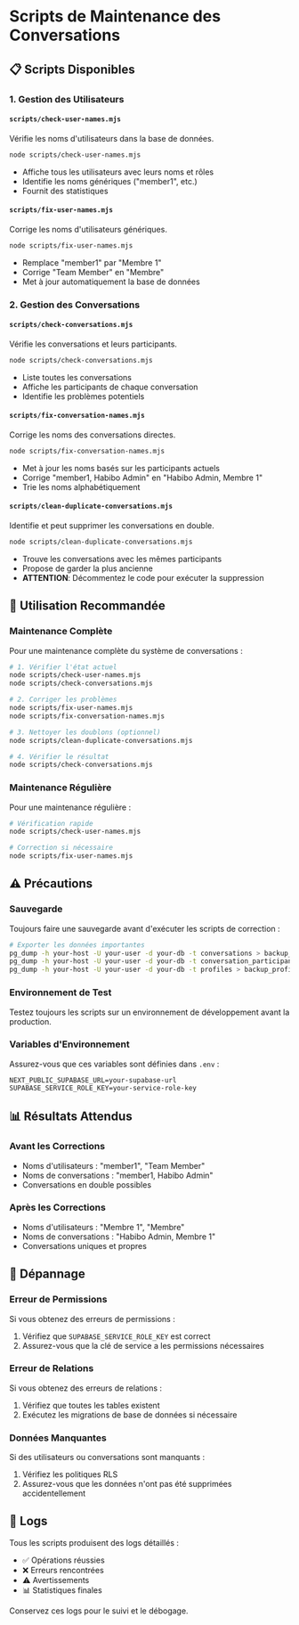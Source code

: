 # Scripts de Maintenance des Conversations

## 📋 Scripts Disponibles

### 1. **Gestion des Utilisateurs**

#### `scripts/check-user-names.mjs`
Vérifie les noms d'utilisateurs dans la base de données.
```bash
node scripts/check-user-names.mjs
```
- Affiche tous les utilisateurs avec leurs noms et rôles
- Identifie les noms génériques ("member1", etc.)
- Fournit des statistiques

#### `scripts/fix-user-names.mjs`
Corrige les noms d'utilisateurs génériques.
```bash
node scripts/fix-user-names.mjs
```
- Remplace "member1" par "Membre 1"
- Corrige "Team Member" en "Membre"
- Met à jour automatiquement la base de données

### 2. **Gestion des Conversations**

#### `scripts/check-conversations.mjs`
Vérifie les conversations et leurs participants.
```bash
node scripts/check-conversations.mjs
```
- Liste toutes les conversations
- Affiche les participants de chaque conversation
- Identifie les problèmes potentiels

#### `scripts/fix-conversation-names.mjs`
Corrige les noms des conversations directes.
```bash
node scripts/fix-conversation-names.mjs
```
- Met à jour les noms basés sur les participants actuels
- Corrige "member1, Habibo Admin" en "Habibo Admin, Membre 1"
- Trie les noms alphabétiquement

#### `scripts/clean-duplicate-conversations.mjs`
Identifie et peut supprimer les conversations en double.
```bash
node scripts/clean-duplicate-conversations.mjs
```
- Trouve les conversations avec les mêmes participants
- Propose de garder la plus ancienne
- **ATTENTION**: Décommentez le code pour exécuter la suppression

## 🔧 Utilisation Recommandée

### Maintenance Complète
Pour une maintenance complète du système de conversations :

```bash
# 1. Vérifier l'état actuel
node scripts/check-user-names.mjs
node scripts/check-conversations.mjs

# 2. Corriger les problèmes
node scripts/fix-user-names.mjs
node scripts/fix-conversation-names.mjs

# 3. Nettoyer les doublons (optionnel)
node scripts/clean-duplicate-conversations.mjs

# 4. Vérifier le résultat
node scripts/check-conversations.mjs
```

### Maintenance Régulière
Pour une maintenance régulière :

```bash
# Vérification rapide
node scripts/check-user-names.mjs

# Correction si nécessaire
node scripts/fix-user-names.mjs
```

## ⚠️ Précautions

### Sauvegarde
Toujours faire une sauvegarde avant d'exécuter les scripts de correction :
```bash
# Exporter les données importantes
pg_dump -h your-host -U your-user -d your-db -t conversations > backup_conversations.sql
pg_dump -h your-host -U your-user -d your-db -t conversation_participants > backup_participants.sql
pg_dump -h your-host -U your-user -d your-db -t profiles > backup_profiles.sql
```

### Environnement de Test
Testez toujours les scripts sur un environnement de développement avant la production.

### Variables d'Environnement
Assurez-vous que ces variables sont définies dans `.env` :
```env
NEXT_PUBLIC_SUPABASE_URL=your-supabase-url
SUPABASE_SERVICE_ROLE_KEY=your-service-role-key
```

## 📊 Résultats Attendus

### Avant les Corrections
- Noms d'utilisateurs : "member1", "Team Member"
- Noms de conversations : "member1, Habibo Admin"
- Conversations en double possibles

### Après les Corrections
- Noms d'utilisateurs : "Membre 1", "Membre"
- Noms de conversations : "Habibo Admin, Membre 1"
- Conversations uniques et propres

## 🐛 Dépannage

### Erreur de Permissions
Si vous obtenez des erreurs de permissions :
1. Vérifiez que `SUPABASE_SERVICE_ROLE_KEY` est correct
2. Assurez-vous que la clé de service a les permissions nécessaires

### Erreur de Relations
Si vous obtenez des erreurs de relations :
1. Vérifiez que toutes les tables existent
2. Exécutez les migrations de base de données si nécessaire

### Données Manquantes
Si des utilisateurs ou conversations sont manquants :
1. Vérifiez les politiques RLS
2. Assurez-vous que les données n'ont pas été supprimées accidentellement

## 📝 Logs

Tous les scripts produisent des logs détaillés :
- ✅ Opérations réussies
- ❌ Erreurs rencontrées
- ⚠️ Avertissements
- 📊 Statistiques finales

Conservez ces logs pour le suivi et le débogage.